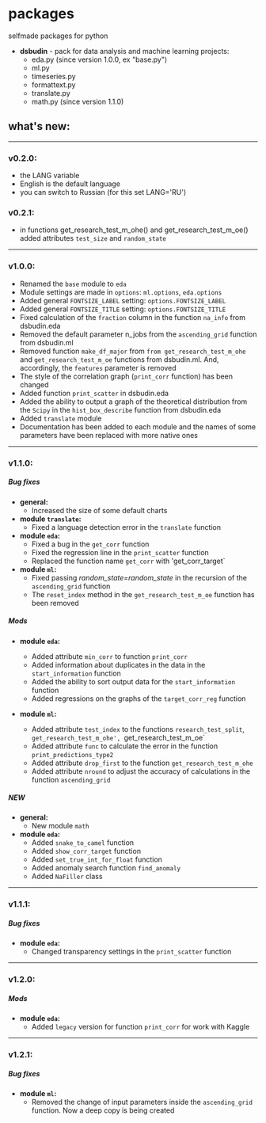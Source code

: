 # packages
selfmade packages for python

- **dsbudin** - pack for data analysis and machine learning projects:
    - eda.py (since version 1.0.0, ex "base.py")
    - ml.py
    - timeseries.py
    - formattext.py
    - translate.py
    - math.py (since version 1.1.0)

## what's new:

---
### v0.2.0:
- the LANG variable
- English is the default language
- you can switch to Russian (for this set LANG='RU')
### v0.2.1:
- in functions get_research_test_m_ohe() and get_research_test_m_oe() added attributes `test_size` and `random_state`
---
### v1.0.0:
- Renamed the `base` module to `eda`
- Module settings are made in `options`: `ml.options`, `eda.options`
- Added general `FONTSIZE_LABEL` setting: `options.FONTSIZE_LABEL`
- Added general `FONTSIZE_TITLE` setting: `options.FONTSIZE_TITLE`
- Fixed calculation of the `fraction` column in the function `na_info` from dsbudin.eda
- Removed the default parameter n_jobs from the `ascending_grid` function from dsbudin.ml
- Removed function `make_df_major` from `from get_research_test_m_ohe` and `get_research_test_m_oe` functions from dsbudin.ml. And, accordingly, the `features` parameter is removed
- The style of the correlation graph (`print_corr` function) has been changed
- Added function `print_scatter` in dsbudin.eda
- Added the ability to output a graph of the theoretical distribution from the `Scipy` in the `hist_box_describe` function from dsbudin.eda
- Added `translate` module
- Documentation has been added to each module and the names of some parameters have been replaced with more native ones
---
### v1.1.0:
##### Bug fixes
- **general:**
    - Increased the size of some default charts
- **module `translate`:**
    - Fixed a language detection error in the `translate` function
- **module `eda`:**
    - Fixed a bug in the `get_corr` function
    - Fixed the regression line in the `print_scatter` function
    - Replaced the function name `get_corr` with 'get_corr_target`
- **module `ml`:**
    - Fixed passing *random_state=random_state* in the recursion of the `ascending_grid` function
    - The `reset_index` method in the `get_research_test_m_oe` function has been removed

##### Mods
- **module `eda`:**
    - Added attribute `min_corr` to function `print_corr`
    - Added information about duplicates in the data in the `start_information` function
    - Added the ability to sort output data for the `start_information` function
    - Added regressions on the graphs of the `target_corr_reg` function

- **module `ml`:**
    - Added attribute `test_index` to the functions `research_test_split`, `get_research_test_m_ohe', `get_research_test_m_oe`
    - Added attribute `func` to calculate the error in the function `print_predictions_type2`
    - Added attribute `drop_first` to the function `get_research_test_m_ohe`
    - Added attribute `nround` to adjust the accuracy of calculations in the function `ascending_grid`

##### NEW
- **general:**
    - New module `math`
- **module `eda`:**
    - Added `snake_to_camel` function
    - Added `show_corr_target` function
    - Added `set_true_int_for_float` function
    - Added anomaly search function `find_anomaly`
    - Added `NaFiller` class
---
### v1.1.1:
##### Bug fixes
- **module `eda`:**
	- Changed transparency settings in the `print_scatter` function
---
### v1.2.0:
##### Mods
- **module `eda`:**
	- Added `legacy` version for function `print_corr` for work with Kaggle
---
### v1.2.1:
##### Bug fixes
- **module `ml`:**
	- Removed the change of input parameters inside the `ascending_grid` function. Now a deep copy is being created